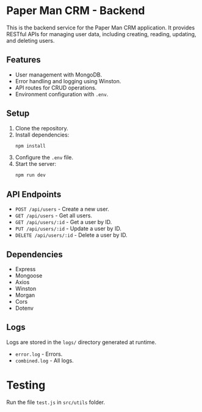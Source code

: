 # Paper Man CRM - Backend

This is the backend service for the Paper Man CRM application. It provides RESTful APIs for managing user data, including creating, reading, updating, and deleting users.

## Features

- User management with MongoDB.
- Error handling and logging using Winston.
- API routes for CRUD operations.
- Environment configuration with `.env`.

## Setup

1. Clone the repository.
2. Install dependencies:
   ```bash
   npm install
   ```
3. Configure the `.env` file.
4. Start the server:
   ```bash
   npm run dev
   ```

## API Endpoints

- `POST /api/users` - Create a new user.
- `GET /api/users` - Get all users.
- `GET /api/users/:id` - Get a user by ID.
- `PUT /api/users/:id` - Update a user by ID.
- `DELETE /api/users/:id` - Delete a user by ID.

## Dependencies

- Express
- Mongoose
- Axios
- Winston
- Morgan
- Cors
- Dotenv

## Logs

Logs are stored in the `logs/` directory generated at runtime.

- `error.log` - Errors.
- `combined.log` - All logs.

# Testing

Run the file `test.js` in `src/utils` folder.
